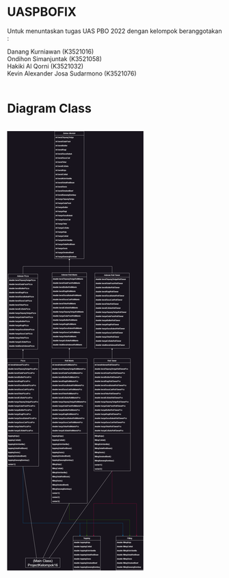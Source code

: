 # UASPBOFIX
Untuk menuntaskan tugas UAS PBO 2022 dengan kelompok beranggotakan :

Danang Kurniawan                  (K3521016)<br>
Ondihon Simanjuntak               (K3521058)<br>
Hakiki Al Qorni                   (K3521032)<br>
Kevin Alexander Josa Sudarmono    (K3521076)<br>
<br>
<h1>Diagram Class</h1>
<br>
<img src="DiagramClassUASPBO.png">
